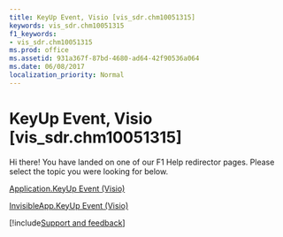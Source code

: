 ```yaml
---
title: KeyUp Event, Visio [vis_sdr.chm10051315]
keywords: vis_sdr.chm10051315
f1_keywords:
- vis_sdr.chm10051315
ms.prod: office
ms.assetid: 931a367f-87bd-4680-ad64-42f90536a064
ms.date: 06/08/2017
localization_priority: Normal
---
```



# KeyUp Event, Visio [vis_sdr.chm10051315]

Hi there! You have landed on one of our F1 Help redirector pages. Please select the topic you were looking for below.

[Application.KeyUp Event (Visio)](https://msdn.microsoft.com/library/fb638bc4-8226-de1c-6609-4b757b7d0e4c%28Office.15%29.aspx)

[InvisibleApp.KeyUp Event (Visio)](https://msdn.microsoft.com/library/497a8c56-7571-2bca-0a79-fc1adf458fe5%28Office.15%29.aspx)

[!include[Support and feedback](~/includes/feedback-boilerplate.md)]